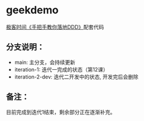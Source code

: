 # geekdemo
[极客时间《手把手教你落地DDD》](https://time.geekbang.org/column/intro/100311801?tab=intro)配套代码

## 分支说明：
- main: 主分支，会持续更新
- iteration-1: 迭代一完成的状态（第12课）
- iteration-2-dev: 迭代二开发中的状态, 开发完后会删除

## 备注：
目前完成到迭代1结束，剩余部分正在逐渐补充。
